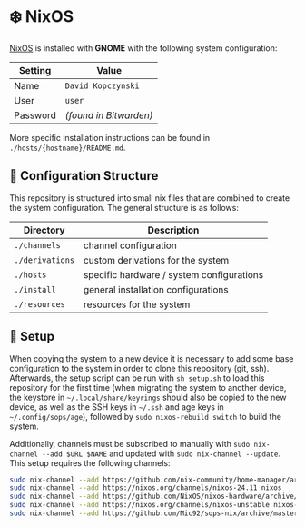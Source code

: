 # ❄️ NixOS
[NixOS](https://nixos.org/download/#nix-install-linux) is installed with **GNOME** with the following system configuration:

| Setting | Value |
| --- | --- |
| Name | `David Kopczynski` |
| User | `user` |
| Password | *(found in Bitwarden)* |

More specific installation instructions can be found in `./hosts/{hostname}/README.md`.

## 📁 Configuration Structure
This repository is structured into small nix files that are combined to create the system configuration. The general structure is as follows:

| Directory | Description |
| --- | --- |
| `./channels` | channel configuration |
| `./derivations` | custom derivations for the system |
| `./hosts` | specific hardware / system configurations |
| `./install` | general installation configurations |
| `./resources` | resources for the system |

## 🚀 Setup
When copying the system to a new device it is necessary to add some base configuration to the system in order to clone this repository (git, ssh). Afterwards, the setup script can be run with `sh setup.sh` to load this repository for the first time (when migrating the system to another device, the keystore in `~/.local/share/keyrings` should also be copied to the new device, as well as the SSH keys in `~/.ssh` and age keys in `~/.config/sops/age`), followed by `sudo nixos-rebuild switch` to build the system.

Additionally, channels must be subscribed to manually with `sudo nix-channel --add $URL $NAME` and updated with `sudo nix-channel --update`. This setup requires the following channels:

```bash
sudo nix-channel --add https://github.com/nix-community/home-manager/archive/release-24.11.tar.gz home-manager
sudo nix-channel --add https://nixos.org/channels/nixos-24.11 nixos
sudo nix-channel --add https://github.com/NixOS/nixos-hardware/archive/master.tar.gz nixos-hardware
sudo nix-channel --add https://nixos.org/channels/nixos-unstable nixos-unstable
sudo nix-channel --add https://github.com/Mic92/sops-nix/archive/master.tar.gz sops-nix
```
